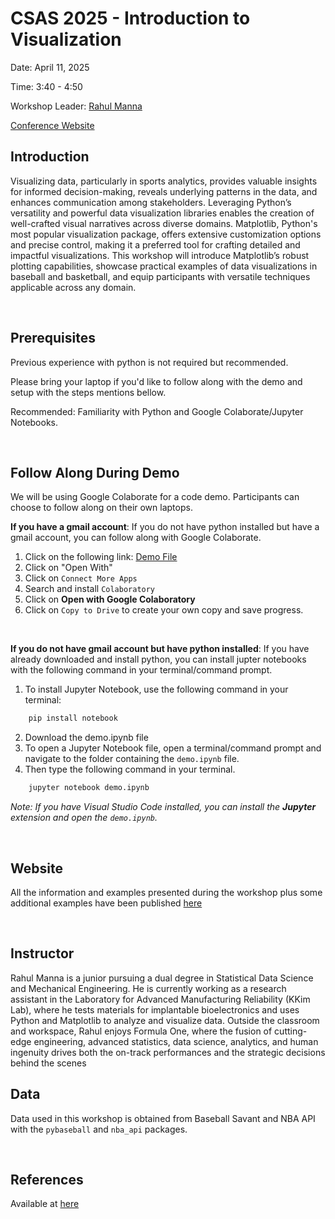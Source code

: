 # CSAS 2025 - Introduction to Visualization

Date: April 11, 2025 

Time: 3:40 - 4:50 

Workshop Leader: [Rahul Manna](https://www.linkedin.com/in/rahul-manna-544590346/)

[Conference Website](https://statds.org/events/csas2025/)

## Introduction

Visualizing data, particularly in sports analytics, provides valuable insights for informed decision-making, reveals underlying patterns in the data, and enhances communication among stakeholders. Leveraging Python’s versatility and powerful data visualization libraries enables the creation of well-crafted visual narratives across diverse domains. Matplotlib, Python's most popular visualization package, offers extensive customization options and precise control, making it a preferred tool for crafting detailed and impactful visualizations. This workshop will introduce Matplotlib’s robust plotting capabilities, showcase practical examples of data visualizations in baseball and basketball, and equip participants with versatile techniques applicable across any domain.

<br/>

## Prerequisites


Previous experience with python is not required but recommended. 

Please bring your laptop if you'd like to follow along with the demo and setup with the steps mentions bellow.

Recommended: Familiarity with Python and Google Colaborate/Jupyter Notebooks.

<br/>


## Follow Along During Demo

We will be using Google Colaborate for a code demo. Participants can choose to follow along on their own laptops. 

**If you have a gmail account**: If you do not have python installed but have a gmail account, you can follow along with Google Colaborate. 

1. Click on the following link: [Demo File](https://drive.google.com/file/d/1HYOicZ42JHqbp2-3euIj5pN72ivoOq2d/view?usp=sharing)
2. Click on "Open With"
3. Click on `Connect More Apps`
4. Search and install `Colaboratory`
5. Click on **Open with Google Colaboratory**
6. Click on `Copy to Drive` to create your own copy and save progress.

<br/>

**If you do not have gmail account but have python installed**: If you have already downloaded and install python, you can install jupter notebooks with the following command in your terminal/command prompt.

1. To install Jupyter Notebook, use the following command in your terminal:
```bash
    pip install notebook
```

2. Download the demo.ipynb file
3. To open a Jupyter Notebook file, open a terminal/command prompt and navigate to the folder containing the `demo.ipynb` file.
4. Then type the following command in your terminal.

```bash
    jupyter notebook demo.ipynb
 ```

*Note: If you have Visual Studio Code installed, you can install the **Jupyter** extension and open the `demo.ipynb`.*

<br/>

## Website

All the information and examples presented during the workshop plus some additional examples have been published [here](https://ram200010.github.io/CSAS_2025_Data_Visualization/)


<br/>

## Instructor
Rahul Manna is a junior pursuing a dual degree in Statistical Data Science and Mechanical Engineering. He is currently working as a research assistant in the Laboratory for Advanced Manufacturing Reliability (KKim Lab), where he tests materials for implantable bioelectronics and uses Python and Matplotlib to analyze and visualize data. Outside the classroom and workspace, Rahul enjoys Formula One, where the fusion of cutting-edge engineering, advanced statistics, data science, analytics, and human ingenuity drives both the on-track performances and the strategic decisions behind the scenes



## Data

Data used in this workshop is obtained from Baseball Savant and NBA API with the `pybaseball` and `nba_api` packages.

<br/>

## References

Available at [here](https://ram200010.github.io/CSAS_2025_Data_Visualization/references.html)
